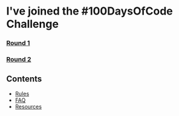# I've joined the #100DaysOfCode Challenge

### [Round 1](r1-log.md)

### [Round 2](r2-log.md)

## Contents

* [Rules](rules.md)
* [FAQ](FAQ.md)
* [Resources](resources.md)
